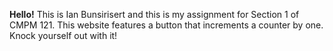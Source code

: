 **Hello!** This is Ian Bunsirisert and this is my assignment for Section 1 of CMPM 121. This website features a button that increments a counter by one. Knock yourself out with it!
